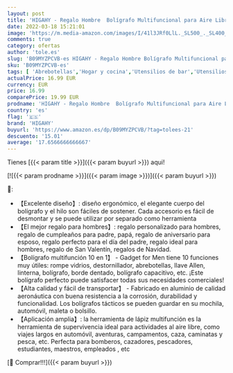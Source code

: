 ```yaml
---
layout: post
title: 'HIGAHY - Regalo Hombre  Bolígrafo Multifuncional para Aire Libre  Ideas de Regalo Originales  Gadgets Útiles  Ideas de Regalo de Cumpleaños Hombre  Día de San Valentín para Él  Regalo Día del Padre.'
date: 2022-03-18 15:21:01
image: 'https://m.media-amazon.com/images/I/41l3JRf0LlL._SL500_._SL400_.jpg'
comments: true
category: ofertas
author: 'tole.es'
slug: 'B09MYZPCVB-es HIGAHY - Regalo Hombre Bolígrafo Multifuncional para Aire...'
sku: 'B09MYZPCVB-es'
tags: [ 'Abrebotellas','Hogar y cocina','Utensilios de bar','Utensilios de cocina','bolígrafo','higahy', ]
actualPrice: 16.99 EUR
currency: EUR
price: 16.99
comparePrice: 19.99 EUR
prodname: 'HIGAHY - Regalo Hombre  Bolígrafo Multifuncional para Aire Libre  Ideas de Regalo Originales  Gadgets Útiles  Ideas de Regalo de Cumpleaños Hombre  Día de San Valentín para Él  Regalo Día del Padre.'
country: 'es'
flag: '🇪🇸'
brand: 'HIGAHY'
buyurl: 'https://www.amazon.es/dp/B09MYZPCVB/?tag=tolees-21'
descuento: '15.01'
average: '17.6566666666667'
---
```


Tienes [{{< param title >}}]({{< param buyurl >}}) aqui!

[![{{< param prodname >}}]({{< param image >}})]({{< param buyurl >}})

🔎:

- 【Excelente diseño】: diseño ergonómico, el elegante cuerpo del bolígrafo y el hilo son fáciles de sostener. Cada accesorio es fácil de desmontar y se puede utilizar por separado como herramienta
- 【El mejor regalo para hombres】: regalo personalizado para hombres, regalo de cumpleaños para padre, papá, regalo de aniversario para esposo, regalo perfecto para el día del padre, regalo ideal para hombres, regalo de San Valentín, regalos de Navidad.
- 【Bolígrafo multifunción 10 en 1】 - Gadget for Men tiene 10 funciones muy útiles: rompe vidrios, destornillador, abrebotellas, llave Allen, linterna, bolígrafo, borde dentado, bolígrafo capacitivo, etc. ¡Este bolígrafo perfecto puede satisfacer todas sus necesidades comerciales!
- 【Alta calidad y fácil de transportar】 - Fabricado en aluminio de calidad aeronáutica con buena resistencia a la corrosión, durabilidad y funcionalidad. Los bolígrafos tácticos se pueden guardar en su mochila, automóvil, maleta o bolsillo.
- 【Aplicación amplia】: la herramienta de lápiz multifunción es la herramienta de supervivencia ideal para actividades al aire libre, como viajes largos en automóvil, aventuras, campamentos, caza, caminatas y pesca, etc. Perfecta para bomberos, cazadores, pescadores, estudiantes, maestros, empleados , etc

[🛒 Comprar!!!]({{< param buyurl >}})
